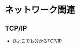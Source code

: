 # ネットワーク関連

## TCP/IP

- [ひよこでも分かるTCP/IP](https://zenn.dev/kubo_programmer/books/fa1e01071e7aaa90672d)